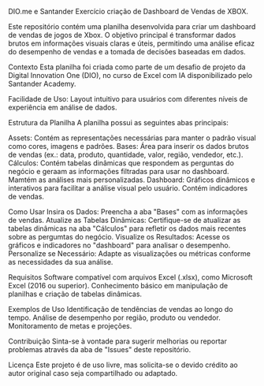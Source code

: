 DIO.me e Santander 
Exercício criação de Dashboard de Vendas de XBOX.

Este repositório contém uma planilha desenvolvida para criar um dashboard de vendas de jogos de Xbox. 
O objetivo principal é transformar dados brutos em informações visuais claras e úteis, permitindo uma análise eficaz do desempenho de vendas e a tomada de decisões baseadas em dados.

Contexto
Esta planilha foi criada como parte de um desafio de projeto da Digital Innovation One (DIO), no curso de Excel com IA disponibilizado pelo Santander Academy.


Facilidade de Uso: Layout intuitivo para usuários com diferentes níveis de experiência em análise de dados.

Estrutura da Planilha
A planilha possui as seguintes abas principais:

Assets: Contém as representações necessárias para manter o padrão visual como cores, imagens e padrões.
Bases: Área para inserir os dados brutos de vendas (ex.: data, produto, quantidade, valor, região, vendedor, etc.).
Cálculos: Contém tabelas dinâmicas que respondem as perguntas do negócio e geraam as informações filtradas para usar no dashboard. Mamtém as análises mais personalizadas.
Dashboard: Gráficos dinâmicos e interativos para facilitar a análise visual pelo usuário. Contém indicadores de vendas.

Como Usar
Insira os Dados: Preencha a aba "Bases" com as informações de vendas.
Atualize as Tabelas Dinâmicas: Certifique-se de atualizar as tabelas dinâmicas na aba "Cálculos" para refletir os dados mais recentes sobre as pergumtas do negócio.
Visualize os Resultados: Acesse os gráficos e indicadores no "dashboard" para analisar o desempenho.
Personalize se Necessário: Adapte as visualizações ou métricas conforme as necessidades da sua análise.

Requisitos
Software compatível com arquivos Excel (.xlsx), como Microsoft Excel (2016 ou superior).
Conhecimento básico em manipulação de planilhas e criação de tabelas dinâmicas.

Exemplos de Uso
Identificação de tendências de vendas ao longo do tempo.
Análise de desempenho por região, produto ou vendedor.
Monitoramento de metas e projeções.

Contribuição
Sinta-se à vontade para sugerir melhorias ou reportar problemas através da aba de "Issues" deste repositório.

Licença
Este projeto é de uso livre, mas solicita-se o devido crédito ao autor original caso seja compartilhado ou adaptado.
